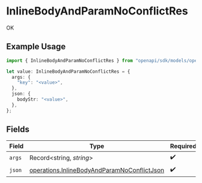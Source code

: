 # InlineBodyAndParamNoConflictRes

OK

## Example Usage

```typescript
import { InlineBodyAndParamNoConflictRes } from "openapi/sdk/models/operations";

let value: InlineBodyAndParamNoConflictRes = {
  args: {
    "key": "<value>",
  },
  json: {
    bodyStr: "<value>",
  },
};
```

## Fields

| Field                                                                                                             | Type                                                                                                              | Required                                                                                                          | Description                                                                                                       |
| ----------------------------------------------------------------------------------------------------------------- | ----------------------------------------------------------------------------------------------------------------- | ----------------------------------------------------------------------------------------------------------------- | ----------------------------------------------------------------------------------------------------------------- |
| `args`                                                                                                            | Record<string, *string*>                                                                                          | :heavy_check_mark:                                                                                                | N/A                                                                                                               |
| `json`                                                                                                            | [operations.InlineBodyAndParamNoConflictJson](../../../sdk/models/operations/inlinebodyandparamnoconflictjson.md) | :heavy_check_mark:                                                                                                | N/A                                                                                                               |